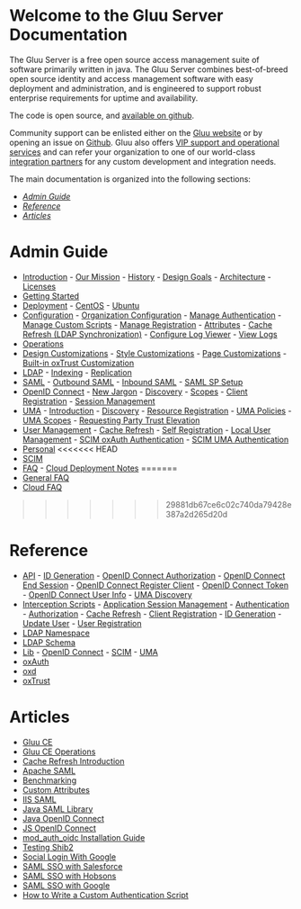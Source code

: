 # Welcome to the Gluu Server Documentation

The Gluu Server is a free open source access management suite of software primarily written in java. The Gluu Server combines best-of-breed open source identity and access management software with easy deployment and administration, and is engineered to support robust enterprise requirements for uptime and availability.

The code is open source, and [available on github](http://github.com/gluufederation).

Community support can be enlisted either on the [Gluu website](http://support.gluu.org) or by opening an issue on [Github](http://github.com/GluuFederation). Gluu also offers [VIP support and operational services](http://gluu.org/pricing) and can refer your organization to one of our world-class [integration partners](http://www.gluu.org/partners/current-partners/) for any custom development and integration needs. 

The main documentation is organized into the following sections:

- *[Admin Guide](#admin-guide)*
- *[Reference](#reference)*
- *[Articles](#articles)*

# Admin Guide
- [Introduction](./admin-guide/introduction/index.md)
	  - [Our Mission](./admin-guide/introduction/index.md#our-mission)
	  - [History](./admin-guide/introduction/index.md#history)
	  - [Design Goals](./admin-guide/introduction/index.md#design-goals)
	  - [Architecture](./admin-guide/introduction/index.md#architecture)
	  - [Licenses](./admin-guide/introduction/index.md#licenses)
- [Getting Started](./admin-guide/getting-started/index.md)
- [Deployment](./admin-guide/deployment/index.md)
	  - [CentOS](./admin-guide/deployment/centos.md)
	  - [Ubuntu](./admin-guide/deployment/ubuntu.md)
- [Configuration](./admin-guide/configuration/index.md)
	  - [Organization Configuration](./admin-guide/configuration/index.md#organization-configuration)
	  - [Manage Authentication](./admin-guide/configuration/index.md#manage-authentication)
	  - [Manage Custom Scripts](./admin-guide/configuration/index.md#manage-custom-scripts)
	  - [Manage Registration](./admin-guide/configuration/index.md#manage-registration)
	  - [Attributes](./admin-guide/configuration/index.md#attributes)
	  - [Cache Refresh (LDAP Synchronization)](./admin-guide/configuration/index.md#cache-refresh)
	  - [Configure Log Viewer](./admin-guide/configuration/index.md#configure-log-viewer)
	  - [View Logs](./admin-guide/configuration/index.md#view-logs)
- [Operations](./articles/operations/index.md)
- [Design Customizations](./admin-guide/design-customizations/index.md)
	  - [Style Customizations](admin-guide/design-customizations/index.md#style-customizations)
	  - [Page Customizations](admin-guide/design-customizations/index.md#page-customizations)
	  - [Built-in oxTrust Customization](admin-guide/design-customizations/index.md#built-in-oxtrust-customization)
- [LDAP](./admin-guide/ldap/index.md)
	  - [Indexing](./admin-guide/ldap/index.md#indexing)
	  - [Replication](./admin-guide/ldap/index.md#replication)
- [SAML](./admin-guide/saml/index.md)
	  - [Outbound SAML](./admin-guide/saml/outbound-saml.md)
	  - [Inbound SAML](./admin-guide/saml/inbound-saml.md)
	  - [SAML SP Setup](./admin-guide/saml/saml-sp-configuration.md)
- [OpenID Connect](./admin-guide/openid-connect/index.md)
	  - [New Jargon](admin-guide/openid-connect/index.md#new-jargon-taxonomy)
	  - [Discovery](admin-guide/openid-connect/index.md#discovery)
	  - [Scopes](./admin-guide/openid-connect/index.md#scopes)
	  - [Client Registration](./admin-guide/openid-connect/index.md#client-registration)
	  - [Session Management](./admin-guide/openid-connect/index.md#session-management)
- [UMA](./admin-guide/uma/index.md)
	  - [Introduction](./admin-guide/uma/index.md#introduction)
	  - [Discovery](./admin-guide/uma/index.md#discovery)
	  - [Resource Registration](./admin-guide/uma/index.md#resource-registration)
	  - [UMA Policies](./admin-guide/uma/index.md#uma-policies)
	  - [UMA Scopes](./admin-guide/uma/index.md#uma-scopes)
	  - [Requesting Party Trust Elevation](./admin-guide/uma/index.md#requesting-party-trust-elevation)
- [User Management](./admin-guide/user-management/index.md) 
	  - [Cache Refresh](./admin-guide/user-management/index.md#cache-refresh)
	  - [Self Registration](./admin-guide/user-management/index.md#self-registration)
	  - [Local User Management](./admin-guide/user-management/index.md#local-user-management)
	  - [SCIM oxAuth Authentication](./admin-guide/user-management/index.md#scim-oxauth-authentication)
	  - [SCIM UMA Authentication](./admin-guide/user-management/index.md#scim-uma-authentication)
- [Personal](./admin-guide/personal/index.md) 
<<<<<<< HEAD
- [SCIM](./admin-guide/SCIM/index.md)
- [FAQ](./faq/index.md)
	  - [Cloud Deployment Notes](./faq/cloud-faq.md)
=======
- [General FAQ](./faq/index.md)
- [Cloud FAQ](./faq/cloud-faq.md)
>>>>>>> 29881db67ce6c02c740da79428e387a2d265d20d

# Reference
- [API](./reference/api/index.md) 
	  - [ID Generation](./reference/api/id-generation.md)
	  - [OpenID Connect Authorization](./reference/api/oic-authorization.md)
	  - [OpenID Connect End Session](./reference/api/oic-end-session.md)
	  - [OpenID Connect Register Client](./reference/api/oic-register-client.md)
	  - [OpenID Connect Token](./reference/api/oic-token.md)
	  - [OpenID Connect User Info](./reference/api/oic-userinfo.md)
	  - [UMA Discovery](./reference/api/uma-discovery.md)
- [Interception Scripts](reference/interception-scripts/index.md)
	  - [Application Session Management](reference/interception-scripts/index.md#application-session-management)
	  - [Authentication](reference/interception-scripts/index.md#authentication)
	  - [Authorization](reference/interception-scripts/index.md#authorization)
	  - [Cache Refresh](reference/interception-scripts/index.md#cache-refresh) 
	  - [Client Registration](reference/interception-scripts/index.md#client-registration)
	  - [ID Generation](reference/interception-scripts/index.md#id-generation)
	  - [Update User](reference/interception-scripts/index.md#update-user) 
	  - [User Registration](reference/interception-scripts/index.md#user-registration) 
- [LDAP Namespace](./reference/ldap-namespace/index.md)
- [LDAP Schema](./reference/ldap-schema/index.md)
- [Lib](./reference/lib/index.md)
	  - [OpenID Connect](./reference/lib/openid-connect.md)
	  - [SCIM](./reference/lib/scim.md)
	  - [UMA](./reference/lib/uma.md)
- [oxAuth](./reference/oxAuth/index.md) 
- [oxd](./reference/oxd/index.md)
- [oxTrust](./reference/oxTrust/index.md)

# Articles
- [Gluu CE](./articles/gluu-server-ce.md)
- [Gluu CE Operations](./articles/operations/index.md)
- [Cache Refresh Introduction](./articles/cache-refresh.md)
- [Apache SAML](./articles/apache-saml.md)
- [Benchmarking](./articles/benchmarking.md)
- [Custom Attributes](./articles/custom-attributes.md)
- [IIS SAML](./articles/iis-saml.md)
- [Java SAML Library](./articles/java-saml.md)
- [Java OpenID Connect](./articles/java-connect.md)
- [JS OpenID Connect](./articles/js-connect.md)
- [mod_auth_oidc Installation Guide](./articles/mod-auth-oidc/index.md)
- [Testing Shib2](./articles/test-shib2.md)
- [Social Login With Google](./articles/social-login-google.md)
- [SAML SSO with Salesforce](./articles/salesforce-sso.md)
- [SAML SSO with Hobsons](./articles/hobsons-saml.md)
- [SAML SSO with Google](./articles/google-saml.md)
- [How to Write a Custom Authentication Script](./articles/auth-script.md)






